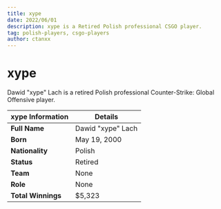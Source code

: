 ```yaml
---
title: xype
date: 2022/06/01
description: xype is a Retired Polish professional CSGO player.
tag: polish-players, csgo-players
author: ctanxx
---
```


# xype

Dawid "xype" Lach is a retired Polish professional Counter-Strike: Global Offensive player.

| **xype Information** | **Details**       |
| -------------------- | ----------------- |
| **Full Name**        | Dawid "xype" Lach |
| **Born**             | May 19, 2000      |
| **Nationality**      | Polish            |
| **Status**           | Retired           |
| **Team**             | None              |
| **Role**             | None              |
| **Total Winnings**   | $5,323            |